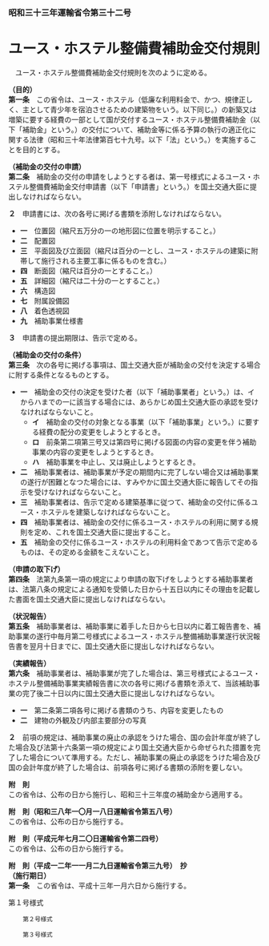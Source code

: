 ### 昭和三十三年運輸省令第三十二号  
# ユース・ホステル整備費補助金交付規則  
　ユース・ホステル整備費補助金交付規則を次のように定める。  
  
**（目的）**  
**第一条**　この省令は、ユース・ホステル（低廉な利用料金で、かつ、規律正しく、主として青少年を宿泊させるための建築物をいう。以下同じ。）の新築又は増築に要する経費の一部として国が交付するユース・ホステル整備費補助金（以下「補助金」という。）の交付について、補助金等に係る予算の執行の適正化に関する法律（昭和三十年法律第百七十九号。以下「法」という。）を実施することを目的とする。  
  
**（補助金の交付の申請）**  
**第二条**　補助金の交付の申請をしようとする者は、第一号様式によるユース・ホステル整備費補助金交付申請書（以下「申請書」という。）を国土交通大臣に提出しなければならない。  
  
**２**　申請書には、次の各号に掲げる書類を添附しなければならない。  
* **一**　位置図（縮尺五万分の一の地形図に位置を明示すること。）  
* **二**　配置図  
* **三**　平面図及び立面図（縮尺は百分の一とし、ユース・ホステルの建築に附帯して施行される主要工事に係るものを含む。）  
* **四**　断面図（縮尺は百分の一とすること。）  
* **五**　詳細図（縮尺は二十分の一とすること。）  
* **六**　構造図  
* **七**　附属設備図  
* **八**　着色透視図  
* **九**　補助事業仕様書  
  
**３**　申請書の提出期限は、告示で定める。  
  
**（補助金の交付の条件）**  
**第三条**　次の各号に掲げる事項は、国土交通大臣が補助金の交付を決定する場合に附する条件となるものとする。  
* **一**　補助金の交付の決定を受けた者（以下「補助事業者」という。）は、イからハまでの一に該当する場合には、あらかじめ国土交通大臣の承認を受けなければならないこと。  
	* **イ**　補助金の交付の対象となる事業（以下「補助事業」という。）に要する経費の配分の変更をしようとするとき。  
	* **ロ**　前条第二項第三号又は第四号に掲げる図面の内容の変更を伴う補助事業の内容の変更をしようとするとき。  
	* **ハ**　補助事業を中止し、又は廃止しようとするとき。  
* **二**　補助事業者は、補助事業が予定の期間内に完了しない場合又は補助事業の遂行が困難となつた場合には、すみやかに国土交通大臣に報告してその指示を受けなければならないこと。  
* **三**　補助事業者は、告示で定める建築基準に従つて、補助金の交付に係るユース・ホステルを建築しなければならないこと。  
* **四**　補助事業者は、補助金の交付に係るユース・ホステルの利用に関する規則を定め、これを国土交通大臣に提出すること。  
* **五**　補助金の交付に係るユース・ホステルの利用料金であつて告示で定めるものは、その定める金額をこえないこと。  
  
**（申請の取下げ）**  
**第四条**　法第九条第一項の規定により申請の取下げをしようとする補助事業者は、法第八条の規定による通知を受領した日から十五日以内にその理由を記載した書面を国土交通大臣に提出しなければならない。  
  
**（状況報告）**  
**第五条**　補助事業者は、補助事業に着手した日から七日以内に着工報告書を、補助事業の遂行中毎月第二号様式によるユース・ホステル整備補助事業遂行状況報告書を翌月十日までに、国土交通大臣に提出しなければならない。  
  
**（実績報告）**  
**第六条**　補助事業者は、補助事業が完了した場合は、第三号様式によるユース・ホステル整備補助事業実績報告書に次の各号に掲げる書類を添えて、当該補助事業の完了後二十日以内に国土交通大臣に提出しなければならない。  
* **一**　第二条第二項各号に掲げる書類のうち、内容を変更したもの  
* **二**　建物の外観及び内部主要部分の写真  
  
**２**　前項の規定は、補助事業の廃止の承認をうけた場合、国の会計年度が終了した場合及び法第十六条第一項の規定により国土交通大臣から命ぜられた措置を完了した場合について準用する。ただし、補助事業の廃止の承認をうけた場合及び国の会計年度が終了した場合は、前項各号に掲げる書類の添附を要しない。  
  
**附　則**  
この省令は、公布の日から施行し、昭和三十三年度の補助金から適用する。  
  
**附　則（昭和三八年一〇月一八日運輸省令第五八号）**  
この省令は、公布の日から施行する。  
  
**附　則（平成元年七月二〇日運輸省令第二四号）**  
この省令は、公布の日から施行する。  
  
**附　則（平成一二年一一月二九日運輸省令第三九号）　抄**  
**（施行期日）**  
**第一条**　この省令は、平成十三年一月六日から施行する。  
  
第１号様式
          
        第２号様式
          
        第３号様式
          
        